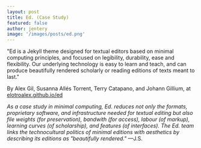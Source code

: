 ```yaml
---
layout: post
title: Ed. (Case Study)  
featured: false
author: jentery
image: '/images/posts/ed.png'
---
```


"Ed is a Jekyll theme designed for textual editors based on minimal computing principles, and focused on legibility, durability, ease and flexibility. Our underlying technology is easy to learn and teach, and can produce beautifully rendered scholarly or reading editions of texts meant to last." 

By Alex Gil, Susanna Allés Torrent, Terry Catapano, and Johann Gillium, at [elotroalex.github.io/ed](https://elotroalex.github.io/ed/)

*As a case study in minimal computing, Ed. reduces not only the formats, proprietary software, and infrastructure needed for textual editing but also file weights (for preservation), bandwith (for access), labour (of markup), learning curves (of scholarship), and features (of interfaces). The Ed. team links the technocultural politics of minimal editions with aesthetics by describing its editions as "beautifully rendered."* —J.S. 
